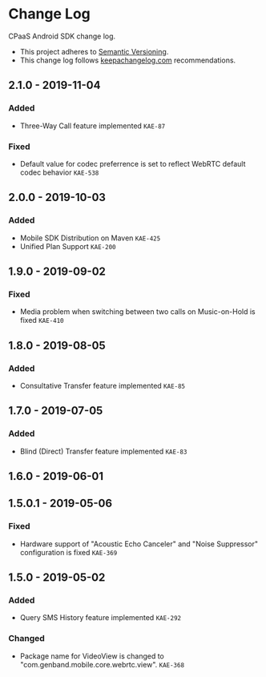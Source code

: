 # Change Log

CPaaS Android SDK change log.

- This project adheres to [Semantic Versioning](http://semver.org/).
- This change log follows [keepachangelog.com](http://keepachangelog.com/) recommendations.

## 2.1.0 - 2019-11-04

### Added
- Three-Way Call feature implemented `KAE-87`

### Fixed
- Default value for codec preferrence is set to reflect WebRTC default codec behavior `KAE-538`


## 2.0.0 - 2019-10-03

### Added
- Mobile SDK Distribution on Maven `KAE-425`
- Unified Plan Support `KAE-200`


## 1.9.0 - 2019-09-02

### Fixed
- Media problem when switching between two calls on Music-on-Hold is fixed `KAE-410`


## 1.8.0 - 2019-08-05

### Added
- Consultative Transfer feature implemented `KAE-85`


## 1.7.0 - 2019-07-05

### Added
- Blind (Direct) Transfer feature implemented `KAE-83`


## 1.6.0 - 2019-06-01


## 1.5.0.1 - 2019-05-06

### Fixed
- Hardware support of "Acoustic Echo Canceler" and "Noise Suppressor" configuration is fixed `KAE-369`


## 1.5.0 - 2019-05-02

### Added
- Query SMS History feature implemented `KAE-292`

### Changed
- Package name for VideoView is changed to "com.genband.mobile.core.webrtc.view". `KAE-368`
